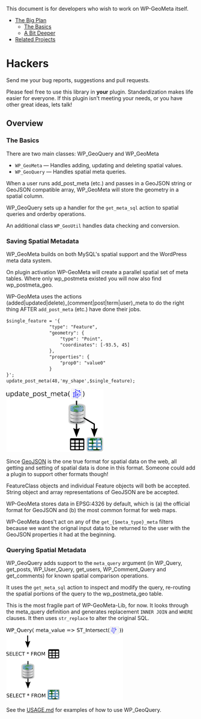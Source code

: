 This document is for developers who wish to work on WP-GeoMeta itself.

<!-- #toc -->

- [The Big Plan](#the-big-plan)
    - [The Basics](#the-basics)
    - [A Bit Deeper](#a-bit-deeper)
- [Related Projects](#related-projects)

<!-- /toc -->

Hackers
=======

Send me your bug reports, suggestions and pull requests.

Please feel free to use this library in **your** plugin. Standardization makes
life easier for everyone. If this plugin isn't meeting your needs, or you have other 
great ideas, lets talk!

Overview
--------

### The Basics

There are two main classes: WP_GeoQuery and WP_GeoMeta

* ```WP_GeoMeta``` — Handles adding, updating and deleting spatial values.
* ```WP_GeoQuery``` — Handles spatial meta queries.

When a user runs add_post_meta (etc.) and passes in a GeoJSON string or GeoJSON compatible
array, WP_GeoMeta will store the geometry in a spatial column. 

WP_GeoQuery sets up a handler for the ```get_meta_sql``` action to spatial queries and orderby operations.

An additional class ```WP_GeoUtil``` handles data checking and conversion.

### Saving Spatial Metadata

WP_GeoMeta builds on both MySQL's spatial support and the WordPress meta data system.

On plugin activation WP-GeoMeta will create a parallel spatial set of meta tables. Where 
only wp_postmeta existed you will now also find wp_postmeta_geo. 

WP-GeoMeta uses the actions (added|updated|delete)_(comment|post|term|user)_meta to
do the right thing AFTER ```add_post_meta``` (etc.) have done their jobs. 

    $single_feature = '{ 
					"type": "Feature", 
					"geometry": {
						"type": "Point", 
						"coordinates": [-93.5, 45]
					}, 
					"properties": {
						"prop0": "value0"
					} 
	}';
    update_post_meta(48,'my_shape',$single_feature);

![Update_Post_Meta](https://raw.githubusercontent.com/BrilliantPlugins/wp-geometa-lib/media/img/update_post_meta.png)

Since [GeoJSON](http://geojson.org/) is the one true format for spatial data on the web, all getting and
setting of spatial data is done in this format. Someone could add a plugin 
to support other formats though!

FeatureClass objects and individual Feature objects will both be accepted. String
object and array representations of GeoJSON are be accepted.

WP-GeoMeta stores data in EPSG:4326 by default, which is (a) the official format
for GeoJSON and (b) the most common format for web maps.

WP-GeoMeta does't act on any of the ```get_{$meta_type}_meta``` filters because we want the 
orignal input data to be returned to the user with the GeoJSON properties it had at the
beginning. 

### Querying Spatial Metadata

WP_GeoQuery adds support to the ```meta_query``` argument (in WP_Query, get_posts, WP_User_Query, get_users, WP_Comment_Query and get_comments) for known spatial comparison operations.

It uses the `get_meta_sql` action to inspect and modify the query, re-routing the spatial portions of the query to the wp_postmeta_geo table.

This is the most fragile part of WP-GeoMeta-Lib, for now. It looks through the meta_query definition and generates replacement `INNER JOIN`  and `WHERE`
clauses. It then uses `str_replace` to alter the original SQL.

![WP_Query](https://raw.githubusercontent.com/BrilliantPlugins/wp-geometa-lib/media/img/wp_query.png)

See the [USAGE.md](USAGE.md) for examples of how to use WP_GeoQuery.
